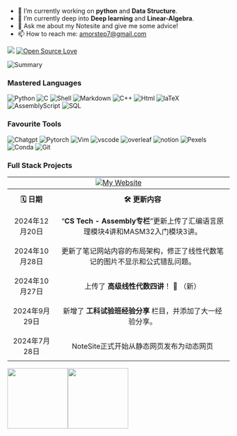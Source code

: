 

- 🔭 I’m currently working on **python** and **Data Structure**.
- 🌱 I’m currently deep into  **Deep learning** and **Linear-Algebra**.
- 💬 Ask me about my Notesite and give me some advice!
- 📫 How to reach me: amorstep7@gmail.com

![](https://komarev.com/ghpvc/?username=Thinking-builder&color=green)
[![Open Source Love](https://badges.frapsoft.com/os/v1/open-source.svg?v=102)](https://github.com/ellerbrock/open-source-badge/)

![Summary](https://github-profile-summary-cards.vercel.app/api/cards/profile-details?username=Thinking-builder&theme=nord_dark)

### Mastered Languages

![Python](https://img.shields.io/badge/Python-FFD43B?style=for-the-badge&logo=python&logoColor=blue)
![C](https://img.shields.io/badge/C-00599C?style=for-the-badge&logo=c&logoColor=white)
![Shell](https://img.shields.io/badge/Shell-4EAA25.svg?&style=for-the-badge&logo=gnu-bash&logoColor=white)
![Markdown](https://img.shields.io/badge/markdown-000000.svg?&style=for-the-badge&logo=markdown&logoColor=white)
![C++](https://img.shields.io/badge/C%2B%2B-00599C?style=for-the-badge&logo=c%2B%2B&logoColor=white)
![Html](https://img.shields.io/badge/HTML5-E34F26?style=for-the-badge&logo=html5&logoColor=white)
![laTeX](https://img.shields.io/badge/LaTeX-47A141?style=for-the-badge&logo=LaTeX&logoColor=white)
![AssemblyScript](https://img.shields.io/badge/assembly%20script-%23000000.svg?style=for-the-badge&logo=assemblyscript&logoColor=white)
![SQL](https://img.shields.io/badge/SQL-003B57.svg?&style=for-the-badge&logo=postgresql&logoColor=white)


### Favourite Tools
![Chatgpt](https://img.shields.io/badge/ChatGPT-74aa9c?style=for-the-badge&logo=openai&logoColor=white)
![Pytorch](https://img.shields.io/badge/PyTorch-EE4C2C?style=for-the-badge&logo=pytorch&logoColor=white)
![Vim](https://img.shields.io/badge/VIM-%2311AB00.svg?&style=for-the-badge&logo=vim&logoColor=white)
![vscode](https://img.shields.io/badge/VSCode-0078D4?style=for-the-badge&logo=visual%20studio%20code&logoColor=white)
![overleaf](https://img.shields.io/badge/Overleaf-47A141?style=for-the-badge&logo=Overleaf&logoColor=white)
![notion](https://img.shields.io/badge/Notion-000000?style=for-the-badge&logo=notion&logoColor=white)
![Pexels](https://img.shields.io/badge/Pexels-05A081?style=for-the-badge&logo=pexels&logoColor=white)
![Conda](https://img.shields.io/badge/conda-342B029.svg?&style=for-the-badge&logo=anaconda&logoColor=white)
![Git](https://img.shields.io/badge/git-F05032.svg?&style=for-the-badge&logo=git&logoColor=white)


### Full Stack Projects

<table style="width: 100%; border-collapse: collapse; text-align: center;">
    <tr>
        <td colspan="2">
            <a href="https://thinking-builder.github.io/NoteSite/">
                <img src="https://img.shields.io/badge/-🧬%20My%20Website-000" alt="My Website">
            </a>
        </td>
    </tr>
    <tr>
        <th style="padding: 10px;">🗓️ 日期</th>
        <th style="padding: 10px;">🛠️ 更新内容</th>
    </tr>
    <tr>
        <td style="padding: 10px;">2024年12月20日</td>
        <td style="padding: 10px;">“<span style="font-weight: bold;">CS Tech - Assembly专栏</span>”更新上传了汇编语言原理模块4讲和MASM32入门模块3讲。</td>
    </tr>
    <tr>
        <td style="padding: 10px;">2024年10月28日</td>
        <td style="padding: 10px;">更新了笔记网站内容的布局架构，修正了线性代数笔记的图片不显示和公式错乱问题。</td>
    </tr>
    <tr>
        <td style="padding: 10px;">2024年10月27日</td>
        <td style="padding: 10px;">上传了 <strong>高级线性代数四讲</strong>！ 🌟 （新）</td>
    </tr>
    <tr>
        <td style="padding: 10px;">2024年9月29日</td>
        <td style="padding: 10px;">新增了 <strong>工科试验班经验分享</strong> 栏目，并添加了大一经验分享。</td>
    </tr>
    <tr>
        <td style="padding: 10px;">2024年7月28日</td>
        <td style="padding: 10px;">NoteSite正式开始从静态网页发布为动态网页</td>
    </tr>
</table>





<a href="https://www.adamalston.com/"><img height="137px" src="https://github-readme-stats.vercel.app/api?username=Thinking-builder&hide_title=true&hide_border=true&show_icons=true&include_all_commits=true&count_private=true&line_height=21&text_color=000&icon_color=000&bg_color=0,ea6161,ffc64d,fffc4d,52fa5a&theme=graywhite" /><!-- wi*quL3fcV --><img height="137px" src="https://github-readme-stats.vercel.app/api/top-langs/?username=Thinking-builder&hide=html&hide_title=true&hide_border=true&layout=compact&langs_count=6&exclude_repo=comp426,Redventures-Movie-Quotes&text_color=000&icon_color=fff&bg_color=0,52fa5a,4dfcff,c64dff&theme=graywhite" /></a>
